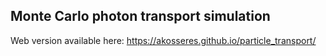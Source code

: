 ## Monte Carlo photon transport simulation

Web version available here: https://akosseres.github.io/particle_transport/
